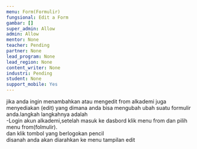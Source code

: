 ```yaml
---
menu: Form(Formulir)
fungsional: Edit a Form
gambar: []
super_admin: Allow
admin: Allow
mentor: None
teacher: Pending
partner: None
lead_program: None
lead_region: None
content_writer: None
industri: Pending
student: None
support_mobile: Yes
---
```

j﻿ika anda ingin menambahkan atau mengedit from alkademi juga menyediakan (edit) yang dimana anda bisa mengubah ubah suatu formulir anda.langkah langkahnya adalah \
 -L﻿ogin akun alkademi,setelah masuk ke dasbord klik menu from dan pilih menu from(folmulir).\
  d﻿an klik tombol yang berlogokan pencil\
d﻿isanah anda akan diarahkan ke menu tampilan edit